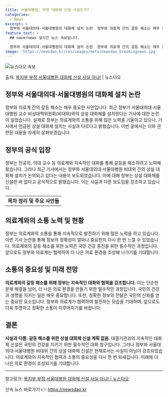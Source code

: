 ```yaml
---
title: 서울대병원, 부정 대화체 신설 사실인가?
categories:
  - News
excerpt: >
  정부와 서울대의대·서울대병원의 대화체 설치 논란  정부와 의료계 간의 갈등 해소는 매우 중요한 사안입니다. …
feature_text: >
  ## navernews 실시간 뉴스 속보입니다.

  정부와 서울대의대·서울대병원의 대화체 설치 논란  정부와 의료계 간의 갈등 해소는 매우 중요한 사안입니다. …
image: 'https://newsdao.kr/res/images/meta/newsdao_breakingnews.jpg'
---
```


![뉴스다오 속보](https://newsdao.kr/res/images/meta/newsdao_breakingnews.jpg)

<p>출처: <a href="https://newsdao.kr/4211" rel="dofollow">복지부 부정 서울대병원 대화체 신설 사실 아냐!</a> | 뉴스다오</p>

<h2 data-ke-size="size26">정부와 서울대의대·서울대병원의 대화체 설치 논란</h2>
<p data-ke-size="size16">정부와 의료계 간의 갈등 해소는 매우 중요한 사안입니다. 최근 정부가 서울대의대·서울대병원 교수 비상대책위원회(비대위)와의 상설 대화체를 설치한다는 기사에 대한 논란이 일었습니다. 실제로 정부는 의료계와의 소통을 위해 많은 노력을 기울이고 있으나, 기사에서 언급된 상설 대화체 설치는 사실과 다르다고 밝혔습니다. 이번 글에서는 이와 관련된 내용을 자세히 살펴보겠습니다.</p>

<h2 data-ke-size="size26">정부의 공식 입장</h2>
<p data-ke-size="size16">정부는 전공의, 의대 교수 등 의료계와 지속적인 대화를 통해 갈등을 해소하려고 노력해왔습니다. 그러나 최근 기사에서는 정부와 서울대의대·서울대병원 비대위 간의 상설 대화체 설치가 논의되고 있다는 내용이 보도되었습니다. 이에 대해 정부는 상설 대화체를 신설한 바 없다고 공식적으로 밝혔습니다. 이는 사실과 다른 보도임을 강조하고 있습니다.</p>

<table>
  <tr>
    <td style="text-align: center; height: 17px;"><b>목차 정리 및 주요 사안들</b></td>
  </tr>
</table>

<h2 data-ke-size="size26">의료계와의 소통 노력 및 현황</h2>
<p data-ke-size="size16">정부는 의료계와의 소통을 통해 지속적으로 발전하기 위해 많은 노력을 하고 있습니다. 이번 기사 논란을 통해 정보의 정확성이 얼마나 중요한지 다시 한 번 느낄 수 있었습니다. 의료계와의 갈등 해소를 위한 노력은 국민 건강 증진을 위한 필수적인 과정입니다. 앞으로도 정부와 의료계는 협력하여 더 나은 의료 환경을 조성해 나가기를 기대합니다.</p>

<h2 data-ke-size="size26">소통의 중요성 및 미래 전망</h2>
<p data-ke-size="size16"><b>의료계와의 갈등 해소를 위해 정부는 지속적인 대화와 협력을 강조합니다.</b> 이는 단순한 문제 해결을 넘어, 더 나은 의료 환경을 만들기 위한 필수적인 과정입니다. 국민의 건강과 생명을 지키는 일은 매우 중요합니다. 또한, 정확한 정보의 전달은 국민의 신뢰를 얻는 중요한 요소입니다. 정부와 의료계가 협력하여 발전하는 모습을 기대하며, 앞으로도 더욱 투명하고 정확한 소통이 이루어지기를 바랍니다.</p>

<h2 data-ke-size="size26">결론</h2>
<p data-ke-size="size16"><b>사실과 다름: 갈등 해소를 위한 상설 대화체 신설 계획 없음</b>. 대결기관과의 지속적인 대화체 신설은 국민의 건강을 지키기 위한 필수적인 대화 창구입니다. 그러나 정부와 서울대의대·서울대병원 비대위 간의 상설 대화체 신설은 현재로서는 사실이 아님이 강조되었습니다. 의료계와의 지속적인 협력과 소통의 중요성을 다시 한 번 되새깁니다. 미래에 더 나은 의료 환경이 조성되기를 기대합니다.</p>

<hr>

참고링크: <a href="https://newsdao.kr/4211">복지부 부정 서울대병원 대화체 신설 사실 아냐! | 뉴스다오</a> 

신속 뉴스 바로가기 👉 <a href="https://newsdao.kr" rel="dofollow">https://newsdao.kr</a>



